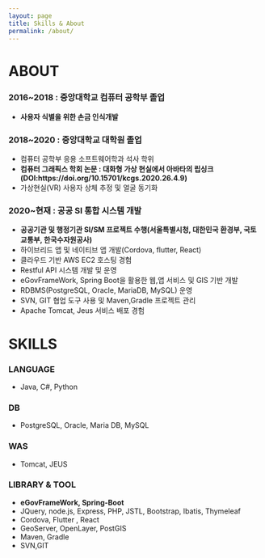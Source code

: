 ```yaml
---
layout: page
title: Skills & About
permalink: /about/
---
```


<h1>ABOUT</h1>

<h3>2016~2018 : 중앙대학교 컴퓨터 공학부 졸업</h3>
<ul>
           <li><strong>사용자 식별을 위한 손금 인식개발</strong></li>
</ul>
<h3>2018~2020 : 중앙대학교 대학원 졸업</h3>
<ul>
            <li>컴퓨터 공학부 응용 소프트웨어학과 석사 학위</li>
            <li><strong>컴퓨터 그래픽스 학회 논문 : 대화형 가상 현실에서 아바타의 립싱크(DOI:https://doi.org/10.15701/kcgs.2020.26.4.9)</strong></li>
            <li>가상현실(VR) 사용자 상체 추정 및 얼굴 동기화</li>
</ul>
<h3>2020~현재 : 공공 SI 통합 시스템 개발</h3>
<ul>
            <li><strong>공공기관 및 행정기관 SI/SM 프로젝트 수행(서울특별시청, 대한민국 환경부, 국토교통부, 한국수자원공사) </strong></li>
        <li>하이브리드 앱 및 네이티브 앱 개발(Cordova, flutter, React)</li>
<li>클라우드 기반 AWS EC2 호스팅 경험</li>
<li>Restful API 시스템 개발 및 운영</li>
<li>eGovFrameWork, Spring Boot을 활용한 웹,앱 서비스 및 GIS 기반 개발</li>
<li>RDBMS(PostgreSQL, Oracle, MariaDB, MySQL) 운영	</li>
<li>SVN, GIT 협업 도구 사용 및 Maven,Gradle 프로젝트 관리</li>
<li>Apache Tomcat, Jeus 서비스 배포 경험</li>
           
</ul>

<h1>SKILLS</h1>

<h3>LANGUAGE</h3> 
<ul> 
<li>Java, C#, Python</li>
</ul>
<h3>DB</h3>  
<ul>
<li>PostgreSQL, Oracle, Maria DB, MySQL</li>
</ul>
<h3>WAS</h3> 
<ul>
 <li>Tomcat, JEUS</li>
</ul>  
<h3>LIBRARY & TOOL</h3>
<ul>  
<li><strong>eGovFrameWork, Spring-Boot</strong></li>
<li>JQuery, node.js, Express, PHP, JSTL, Bootstrap, Ibatis, Thymeleaf</li>
<li>Cordova, Flutter , React</li>
<li>GeoServer, OpenLayer, PostGIS</li> 
<li>Maven, Gradle</li> 
<li>SVN,GIT</li>
</ul>
   



          




<!--
Sleek is a modern Jekyll theme focused on speed performance & SEO best practices. You can find out more info about customizing your Jekyll theme, as well as basic Jekyll usage documentation at [jekyllrb.com](http://jekyllrb.com/) or simply read the guide on how to [get started](/getting-started)

You can find the source code for the Jekyll new theme at:
[sleek](https://github.com/janczizikow/sleek)

You can find the source code for Jekyll at
[jekyll](https://github.com/jekyll/jekyll)
-->